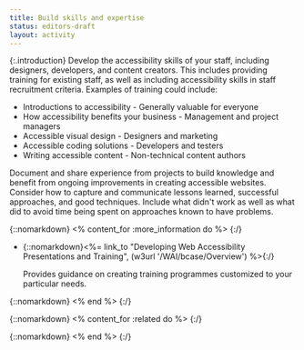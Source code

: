 ```yaml
---
title: Build skills and expertise
status: editors-draft
layout: activity
---
```


{:.introduction}
Develop the accessibility skills of your staff, including designers, developers, and content creators. This includes providing training for existing staff, as well as including accessibility skills in staff recruitment criteria. Examples of training could include:

* Introductions to accessibility - Generally valuable for everyone
* How accessibility benefits your business - Management and project managers
* Accessible visual design - Designers and marketing
* Accessible coding solutions - Developers and testers
* Writing accessible content - Non-technical content authors

Document and share experience from projects to build knowledge and benefit from ongoing improvements in creating accessible websites. Consider how to capture and communicate lessons learned, successful approaches, and good techniques. Include what didn't work as well as what did to avoid time being spent on approaches known to have problems.

{::nomarkdown}
<% content_for :more_information do %>
{:/}

* {::nomarkdown}<%= link_to "Developing Web Accessibility Presentations and Training", (w3url '/WAI/bcase/Overview') %>{:/}

  Provides guidance on creating training programmes customized to your particular needs.

{::nomarkdown}
<% end %>
{:/}

{::nomarkdown}
<% content_for :related do %>
{:/}

{::nomarkdown}
<% end %>
{:/}

